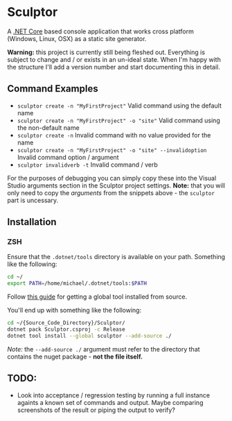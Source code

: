 # Sculptor
 A [.NET Core](https://docs.microsoft.com/en-gb/dotnet/core/) based console application that works cross platform (Windows, Linux, OSX) as a static site generator.

**Warning:** this project is currently still being fleshed out. Everything is subject to change and / or exists in an un-ideal state. When I'm happy with the structure I'll add a version number and start documenting this in detail.

## Command Examples

* `sculptor create -n "MyFirstProject"` Valid command using the default name
* `sculptor create -n "MyFirstProject" -o "site"` Valid command using the non-default name
* `sculptor create -n` Invalid command with no value provided for the name
* `sculptor create -n "MyFirstProject" -o "site" --invalidoption` Invalid command option / argument
* `sculptor invalidverb -t` Invalid command / verb

For the purposes of debugging you can simply copy these into the Visual Studio arguments section in the Sculptor project settings. **Note:** that you will only need to copy the *arguments* from the snippets above - the `sculptor` part is uncessary.

## Installation

### ZSH
Ensure that the `.dotnet/tools` directory is available on your path. Something like the following:

```bash
cd ~/
export PATH=/home/michael/.dotnet/tools:$PATH
```

Follow [this guide](https://marcstan.net/blog/2018/09/22/Global-tools-in-.Net-Core/) for getting a global tool installed from source.

You'll end up with something like the following:

```bash
cd ~/{Source_Code_Directory}/Sculptor/
dotnet pack Sculptor.csproj -c Release
dotnet tool install --global sculptor --add-source ./
```

_Note:_ the `--add-source ./` argument must refer to the directory that contains the nuget package - **not the file itself.**

## TODO:
* Look into acceptance / regression testing by running a full instance againts a known set of commands and output. Maybe comparing screenshots of the result or piping the output to verify?